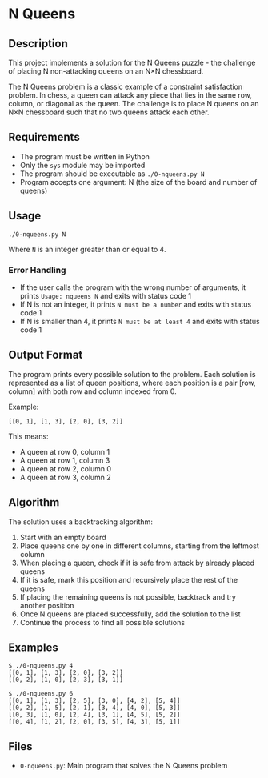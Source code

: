 # N Queens

## Description
This project implements a solution for the N Queens puzzle - the challenge of placing N non-attacking queens on an N×N chessboard. 

The N Queens problem is a classic example of a constraint satisfaction problem. In chess, a queen can attack any piece that lies in the same row, column, or diagonal as the queen. The challenge is to place N queens on an N×N chessboard such that no two queens attack each other.

## Requirements
- The program must be written in Python
- Only the `sys` module may be imported
- The program should be executable as `./0-nqueens.py N`
- Program accepts one argument: N (the size of the board and number of queens)

## Usage
```
./0-nqueens.py N
```

Where `N` is an integer greater than or equal to 4.

### Error Handling
- If the user calls the program with the wrong number of arguments, it prints `Usage: nqueens N` and exits with status code 1
- If N is not an integer, it prints `N must be a number` and exits with status code 1
- If N is smaller than 4, it prints `N must be at least 4` and exits with status code 1

## Output Format
The program prints every possible solution to the problem. Each solution is represented as a list of queen positions, where each position is a pair [row, column] with both row and column indexed from 0.

Example:
```
[[0, 1], [1, 3], [2, 0], [3, 2]]
```

This means:
- A queen at row 0, column 1
- A queen at row 1, column 3
- A queen at row 2, column 0
- A queen at row 3, column 2

## Algorithm
The solution uses a backtracking algorithm:
1. Start with an empty board
2. Place queens one by one in different columns, starting from the leftmost column
3. When placing a queen, check if it is safe from attack by already placed queens
4. If it is safe, mark this position and recursively place the rest of the queens
5. If placing the remaining queens is not possible, backtrack and try another position
6. Once N queens are placed successfully, add the solution to the list
7. Continue the process to find all possible solutions

## Examples
```
$ ./0-nqueens.py 4
[[0, 1], [1, 3], [2, 0], [3, 2]]
[[0, 2], [1, 0], [2, 3], [3, 1]]

$ ./0-nqueens.py 6
[[0, 1], [1, 3], [2, 5], [3, 0], [4, 2], [5, 4]]
[[0, 2], [1, 5], [2, 1], [3, 4], [4, 0], [5, 3]]
[[0, 3], [1, 0], [2, 4], [3, 1], [4, 5], [5, 2]]
[[0, 4], [1, 2], [2, 0], [3, 5], [4, 3], [5, 1]]
```

## Files
- `0-nqueens.py`: Main program that solves the N Queens problem
